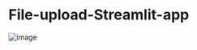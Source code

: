 # File-upload-Streamlit-app
![image](https://user-images.githubusercontent.com/55884919/109708734-14dbdd00-7b9c-11eb-8ce2-f54937267558.png)
